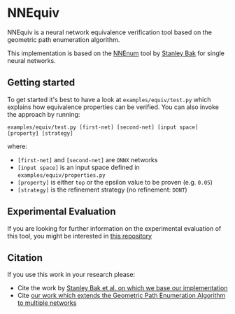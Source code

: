 # NNEquiv
NNEquiv is a neural network equivalence verification tool based on the geometric path enumeration algorithm.

This implementation is based on the [NNEnum](https://github.com/stanleybak/nnenum) tool by [Stanley Bak](http://stanleybak.com) for single neural networks.

## Getting started
To get started it's best to have a look at `examples/equiv/test.py` which explains how equivalence properties can be verified.
You can also invoke the approach by running:
```
examples/equiv/test.py [first-net] [second-net] [input space] [property] [strategy]
```
where:
- `[first-net]` and `[second-net]` are `ONNX` networks
- `[input space]` is an input space defined in `examples/equiv/properties.py`
- `[property]` is either `top` or the epsilon value to be proven (e.g. `0.05`)
- `[strategy]` is the refinement strategy (no refinement: `DONT`)

## Experimental Evaluation
If you are looking for further information on the experimental evaluation of this tool,
you might be interested in [this repository](https://github.com/samysweb/nnequiv-experiments)

## Citation
If you use this work in your research please:
- Cite the work by [Stanley Bak et al. on which we base our implementation](https://link.springer.com/chapter/10.1007/978-3-030-53288-8_4)
- Cite [our work which extends the Geometric Path Enumeration Algorithm to multiple networks](https://ieeexplore.ieee.org/document/9643328)
